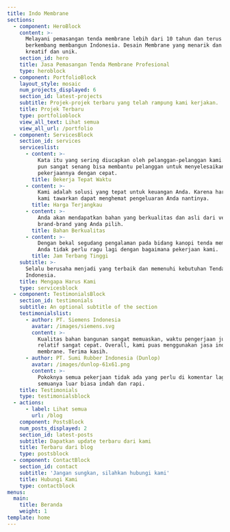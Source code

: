 ```yaml
---
title: Indo Membrane
sections:
  - component: HeroBlock
    content: >-
      Melayani pemasangan tenda membrane lebih dari 10 tahun dan terus
      berkembang membangun Indonesia. Desain Membrane yang menarik dan sangat
      kreatif dan unik.
    section_id: hero
    title: Jasa Pemasangan Tenda Membrane Profesional
    type: heroblock
  - component: PortfolioBlock
    layout_style: mosaic
    num_projects_displayed: 6
    section_id: latest-projects
    subtitle: Projek-projek terbaru yang telah rampung kami kerjakan.
    title: Projek Terbaru
    type: portfolioblock
    view_all_text: Lihat semua
    view_all_url: /portfolio
  - component: ServicesBlock
    section_id: services
    serviceslist:
      - content: >-
          Kata itu yang sering diucapkan oleh pelanggan-pelanggan kami. Dan kami
          pun sangat senang bisa membantu pelanggan untuk menyelesaikan
          pekerjaannya dengan cepat.
        title: Bekerja Tepat Waktu
      - content: >-
          Kami adalah solusi yang tepat untuk keuangan Anda. Karena harga yang
          kami tawarkan dapat menghemat pengeluaran Anda nantinya.
        title: Harga Terjangkau
      - content: >-
          Anda akan mendapatkan bahan yang berkualitas dan asli dari vendor
          brand-brand yang Anda pilih.
        title: Bahan Berkualitas
      - content: >-
          Dengan bekal segudang pengalaman pada bidang kanopi tenda membrane,
          Anda tidak perlu ragu lagi dengan bagaimana pekerjaan kami.
        title: Jam Terbang Tinggi
    subtitle: >-
      Selalu berusaha menjadi yang terbaik dan memenuhi kebutuhan Tenda Membrane
      Indonesia.
    title: Mengapa Harus Kami
    type: servicesblock
  - component: TestimonialsBlock
    section_id: testimonials
    subtitle: An optional subtitle of the section
    testimonialslist:
      - author: PT. Siemens Indonesia
        avatar: /images/siemens.svg
        content: >-
          Kualitas bahan bangunan sangat memuaskan, waktu pengerjaan juga
          relatif sangat cepat. Overall, kami puas menggunakan jasa indo
          membrane. Terima kasih.
      - author: PT. Sumi Rubber Indonesia (Dunlop)
        avatar: /images/dunlop-61x61.png
        content: >-
          Pokoknya semua pekerjaan tidak ada yang perlu di komentar lagi,
          semuanya luar biasa indah dan rapi.
    title: Testimonials
    type: testimonialsblock
  - actions:
      - label: Lihat semua
        url: /blog
    component: PostsBlock
    num_posts_displayed: 2
    section_id: latest-posts
    subtitle: Dapatkan update terbaru dari kami
    title: Terbaru dari blog
    type: postsblock
  - component: ContactBlock
    section_id: contact
    subtitle: 'Jangan sungkan, silahkan hubungi kami'
    title: Hubungi Kami
    type: contactblock
menus:
  main:
    title: Beranda
    weight: 1
template: home
---
```


